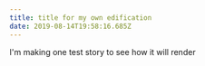 ```yaml
---
title: title for my own edification
date: 2019-08-14T19:58:16.685Z
---
```

I'm making one test story to see how it will render
